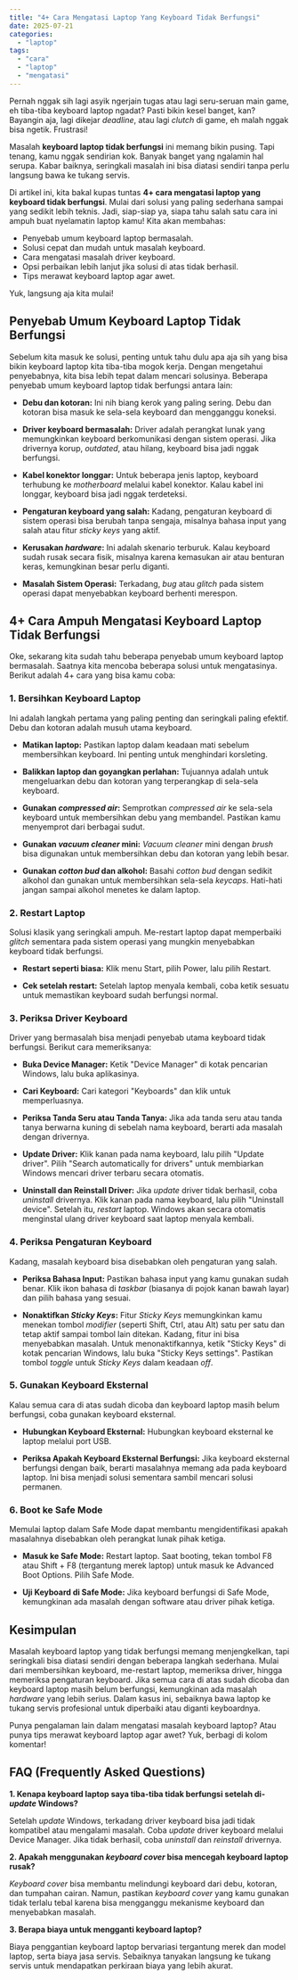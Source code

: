 ```yaml
---
title: "4+ Cara Mengatasi Laptop Yang Keyboard Tidak Berfungsi"
date: 2025-07-21
categories: 
  - "laptop"
tags: 
  - "cara"
  - "laptop"
  - "mengatasi"
---
```


Pernah nggak sih lagi asyik ngerjain tugas atau lagi seru-seruan main game, eh tiba-tiba keyboard laptop ngadat? Pasti bikin kesel banget, kan? Bayangin aja, lagi dikejar _deadline_, atau lagi _clutch_ di game, eh malah nggak bisa ngetik. Frustrasi!

Masalah **keyboard laptop tidak berfungsi** ini memang bikin pusing. Tapi tenang, kamu nggak sendirian kok. Banyak banget yang ngalamin hal serupa. Kabar baiknya, seringkali masalah ini bisa diatasi sendiri tanpa perlu langsung bawa ke tukang servis.

Di artikel ini, kita bakal kupas tuntas **4+ cara mengatasi laptop yang keyboard tidak berfungsi**. Mulai dari solusi yang paling sederhana sampai yang sedikit lebih teknis. Jadi, siap-siap ya, siapa tahu salah satu cara ini ampuh buat nyelamatin laptop kamu! Kita akan membahas:

- Penyebab umum keyboard laptop bermasalah.
- Solusi cepat dan mudah untuk masalah keyboard.
- Cara mengatasi masalah driver keyboard.
- Opsi perbaikan lebih lanjut jika solusi di atas tidak berhasil.
- Tips merawat keyboard laptop agar awet.

Yuk, langsung aja kita mulai!

## Penyebab Umum Keyboard Laptop Tidak Berfungsi

Sebelum kita masuk ke solusi, penting untuk tahu dulu apa aja sih yang bisa bikin keyboard laptop kita tiba-tiba mogok kerja. Dengan mengetahui penyebabnya, kita bisa lebih tepat dalam mencari solusinya. Beberapa penyebab umum keyboard laptop tidak berfungsi antara lain:

- **Debu dan kotoran:** Ini nih biang kerok yang paling sering. Debu dan kotoran bisa masuk ke sela-sela keyboard dan mengganggu koneksi.
    
- **Driver keyboard bermasalah:** Driver adalah perangkat lunak yang memungkinkan keyboard berkomunikasi dengan sistem operasi. Jika drivernya korup, _outdated_, atau hilang, keyboard bisa jadi nggak berfungsi.
    
- **Kabel konektor longgar:** Untuk beberapa jenis laptop, keyboard terhubung ke _motherboard_ melalui kabel konektor. Kalau kabel ini longgar, keyboard bisa jadi nggak terdeteksi.
    
- **Pengaturan keyboard yang salah:** Kadang, pengaturan keyboard di sistem operasi bisa berubah tanpa sengaja, misalnya bahasa input yang salah atau fitur _sticky keys_ yang aktif.
    
- **Kerusakan _hardware_:** Ini adalah skenario terburuk. Kalau keyboard sudah rusak secara fisik, misalnya karena kemasukan air atau benturan keras, kemungkinan besar perlu diganti.
    
- **Masalah Sistem Operasi:** Terkadang, _bug_ atau _glitch_ pada sistem operasi dapat menyebabkan keyboard berhenti merespon.
    

## 4+ Cara Ampuh Mengatasi Keyboard Laptop Tidak Berfungsi

Oke, sekarang kita sudah tahu beberapa penyebab umum keyboard laptop bermasalah. Saatnya kita mencoba beberapa solusi untuk mengatasinya. Berikut adalah 4+ cara yang bisa kamu coba:

### 1\. Bersihkan Keyboard Laptop

Ini adalah langkah pertama yang paling penting dan seringkali paling efektif. Debu dan kotoran adalah musuh utama keyboard.

- **Matikan laptop:** Pastikan laptop dalam keadaan mati sebelum membersihkan keyboard. Ini penting untuk menghindari korsleting.
    
- **Balikkan laptop dan goyangkan perlahan:** Tujuannya adalah untuk mengeluarkan debu dan kotoran yang terperangkap di sela-sela keyboard.
    
- **Gunakan _compressed air_:** Semprotkan _compressed air_ ke sela-sela keyboard untuk membersihkan debu yang membandel. Pastikan kamu menyemprot dari berbagai sudut.
    
- **Gunakan _vacuum cleaner_ mini:** _Vacuum cleaner_ mini dengan _brush_ bisa digunakan untuk membersihkan debu dan kotoran yang lebih besar.
    
- **Gunakan _cotton bud_ dan alkohol:** Basahi _cotton bud_ dengan sedikit alkohol dan gunakan untuk membersihkan sela-sela _keycaps_. Hati-hati jangan sampai alkohol menetes ke dalam laptop.
    

### 2\. Restart Laptop

Solusi klasik yang seringkali ampuh. Me-restart laptop dapat memperbaiki _glitch_ sementara pada sistem operasi yang mungkin menyebabkan keyboard tidak berfungsi.

- **Restart seperti biasa:** Klik menu Start, pilih Power, lalu pilih Restart.
    
- **Cek setelah restart:** Setelah laptop menyala kembali, coba ketik sesuatu untuk memastikan keyboard sudah berfungsi normal.
    

### 3\. Periksa Driver Keyboard

Driver yang bermasalah bisa menjadi penyebab utama keyboard tidak berfungsi. Berikut cara memeriksanya:

- **Buka Device Manager:** Ketik "Device Manager" di kotak pencarian Windows, lalu buka aplikasinya.
    
- **Cari Keyboard:** Cari kategori "Keyboards" dan klik untuk memperluasnya.
    
- **Periksa Tanda Seru atau Tanda Tanya:** Jika ada tanda seru atau tanda tanya berwarna kuning di sebelah nama keyboard, berarti ada masalah dengan drivernya.
    
- **Update Driver:** Klik kanan pada nama keyboard, lalu pilih "Update driver". Pilih "Search automatically for drivers" untuk membiarkan Windows mencari driver terbaru secara otomatis.
    
- **Uninstall dan Reinstall Driver:** Jika _update_ driver tidak berhasil, coba _uninstall_ drivernya. Klik kanan pada nama keyboard, lalu pilih "Uninstall device". Setelah itu, _restart_ laptop. Windows akan secara otomatis menginstal ulang driver keyboard saat laptop menyala kembali.
    

### 4\. Periksa Pengaturan Keyboard

Kadang, masalah keyboard bisa disebabkan oleh pengaturan yang salah.

- **Periksa Bahasa Input:** Pastikan bahasa input yang kamu gunakan sudah benar. Klik ikon bahasa di _taskbar_ (biasanya di pojok kanan bawah layar) dan pilih bahasa yang sesuai.
    
- **Nonaktifkan _Sticky Keys_:** Fitur _Sticky Keys_ memungkinkan kamu menekan tombol _modifier_ (seperti Shift, Ctrl, atau Alt) satu per satu dan tetap aktif sampai tombol lain ditekan. Kadang, fitur ini bisa menyebabkan masalah. Untuk menonaktifkannya, ketik "Sticky Keys" di kotak pencarian Windows, lalu buka "Sticky Keys settings". Pastikan tombol _toggle_ untuk _Sticky Keys_ dalam keadaan _off_.
    

### 5\. Gunakan Keyboard Eksternal

Kalau semua cara di atas sudah dicoba dan keyboard laptop masih belum berfungsi, coba gunakan keyboard eksternal.

- **Hubungkan Keyboard Eksternal:** Hubungkan keyboard eksternal ke laptop melalui port USB.
    
- **Periksa Apakah Keyboard Eksternal Berfungsi:** Jika keyboard eksternal berfungsi dengan baik, berarti masalahnya memang ada pada keyboard laptop. Ini bisa menjadi solusi sementara sambil mencari solusi permanen.
    

### 6\. Boot ke Safe Mode

Memulai laptop dalam Safe Mode dapat membantu mengidentifikasi apakah masalahnya disebabkan oleh perangkat lunak pihak ketiga.

- **Masuk ke Safe Mode:** Restart laptop. Saat booting, tekan tombol F8 atau Shift + F8 (tergantung merek laptop) untuk masuk ke Advanced Boot Options. Pilih Safe Mode.
    
- **Uji Keyboard di Safe Mode:** Jika keyboard berfungsi di Safe Mode, kemungkinan ada masalah dengan software atau driver pihak ketiga.
    

## Kesimpulan

Masalah keyboard laptop yang tidak berfungsi memang menjengkelkan, tapi seringkali bisa diatasi sendiri dengan beberapa langkah sederhana. Mulai dari membersihkan keyboard, me-restart laptop, memeriksa driver, hingga memeriksa pengaturan keyboard. Jika semua cara di atas sudah dicoba dan keyboard laptop masih belum berfungsi, kemungkinan ada masalah _hardware_ yang lebih serius. Dalam kasus ini, sebaiknya bawa laptop ke tukang servis profesional untuk diperbaiki atau diganti keyboardnya.

Punya pengalaman lain dalam mengatasi masalah keyboard laptop? Atau punya tips merawat keyboard laptop agar awet? Yuk, berbagi di kolom komentar!

## FAQ (Frequently Asked Questions)

**1\. Kenapa keyboard laptop saya tiba-tiba tidak berfungsi setelah di-_update_ Windows?**

Setelah _update_ Windows, terkadang driver keyboard bisa jadi tidak kompatibel atau mengalami masalah. Coba _update_ driver keyboard melalui Device Manager. Jika tidak berhasil, coba _uninstall_ dan _reinstall_ drivernya.

**2\. Apakah menggunakan _keyboard cover_ bisa mencegah keyboard laptop rusak?**

_Keyboard cover_ bisa membantu melindungi keyboard dari debu, kotoran, dan tumpahan cairan. Namun, pastikan _keyboard cover_ yang kamu gunakan tidak terlalu tebal karena bisa mengganggu mekanisme keyboard dan menyebabkan masalah.

**3\. Berapa biaya untuk mengganti keyboard laptop?**

Biaya penggantian keyboard laptop bervariasi tergantung merek dan model laptop, serta biaya jasa servis. Sebaiknya tanyakan langsung ke tukang servis untuk mendapatkan perkiraan biaya yang lebih akurat.
